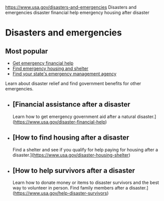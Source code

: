 

https://www.usa.gov/disasters-and-emergencies
Disasters and emergencies
disaster financial help
emergency housing after disaster

Disasters and emergencies
=========================

Most popular
------------

* [Get emergency financial help](https://www.usa.gov/disaster-financial-help)
* [Find emergency housing and shelter](https://www.usa.gov/disaster-housing-shelter)
* [Find your state's emergency management agency](https://www.usa.gov/state-emergency-management)

Learn about disaster relief and find government benefits for other emergencies.

* [Financial assistance after a disaster
  -------------------------------------

  Learn how to get emergency government aid after a natural disaster.](https://www.usa.gov/disaster-financial-help)
* [How to find housing after a disaster
  ------------------------------------

  Find a shelter and see if you qualify for help paying for housing after a disaster.](https://www.usa.gov/disaster-housing-shelter)
* [How to help survivors after a disaster
  --------------------------------------

  Learn how to donate money or items to disaster survivors and the best way to volunteer in person. Find family members after a disaster.](https://www.usa.gov/help-disaster-survivors)
